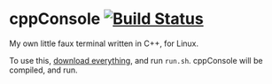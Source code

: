 # cppConsole [![Build Status](https://travis-ci.org/jackdalton/cppconsole.svg?branch=master)](https://travis-ci.org/jackdalton/cppconsole)
My own little faux terminal written in C++, for Linux.

To use this, [download everything](https://github.com/jackdalton/cppconsole/archive/master.zip), and run `run.sh`. cppConsole will be compiled, and run.
